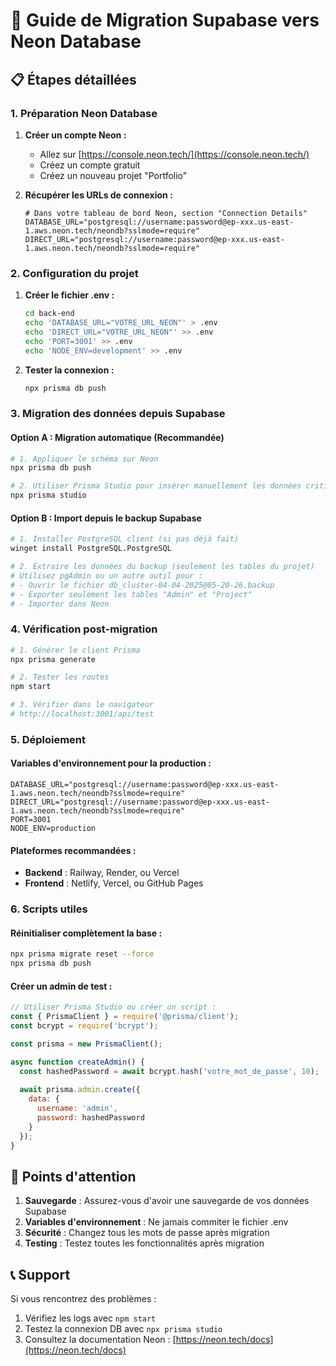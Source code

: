 # 🔄 Guide de Migration Supabase vers Neon Database

## 📋 Étapes détaillées

### 1. Préparation Neon Database

1. **Créer un compte Neon :**
   - Allez sur [https://console.neon.tech/](https://console.neon.tech/)
   - Créez un compte gratuit
   - Créez un nouveau projet "Portfolio"

2. **Récupérer les URLs de connexion :**
   ```env
   # Dans votre tableau de bord Neon, section "Connection Details"
   DATABASE_URL="postgresql://username:password@ep-xxx.us-east-1.aws.neon.tech/neondb?sslmode=require"
   DIRECT_URL="postgresql://username:password@ep-xxx.us-east-1.aws.neon.tech/neondb?sslmode=require"
   ```

### 2. Configuration du projet

1. **Créer le fichier .env :**
   ```bash
   cd back-end
   echo 'DATABASE_URL="VOTRE_URL_NEON"' > .env
   echo 'DIRECT_URL="VOTRE_URL_NEON"' >> .env
   echo 'PORT=3001' >> .env
   echo 'NODE_ENV=development' >> .env
   ```

2. **Tester la connexion :**
   ```bash
   npx prisma db push
   ```

### 3. Migration des données depuis Supabase

#### Option A : Migration automatique (Recommandée)
```bash
# 1. Appliquer le schéma sur Neon
npx prisma db push

# 2. Utiliser Prisma Studio pour insérer manuellement les données critiques
npx prisma studio
```

#### Option B : Import depuis le backup Supabase
```bash
# 1. Installer PostgreSQL client (si pas déjà fait)
winget install PostgreSQL.PostgreSQL

# 2. Extraire les données du backup (seulement les tables du projet)
# Utilisez pgAdmin ou un autre outil pour :
# - Ouvrir le fichier db_cluster-04-04-2025@05-20-26.backup
# - Exporter seulement les tables "Admin" et "Project"
# - Importer dans Neon
```

### 4. Vérification post-migration

```bash
# 1. Générer le client Prisma
npx prisma generate

# 2. Tester les routes
npm start

# 3. Vérifier dans le navigateur
# http://localhost:3001/api/test
```

### 5. Déploiement

#### Variables d'environnement pour la production :
```env
DATABASE_URL="postgresql://username:password@ep-xxx.us-east-1.aws.neon.tech/neondb?sslmode=require"
DIRECT_URL="postgresql://username:password@ep-xxx.us-east-1.aws.neon.tech/neondb?sslmode=require"
PORT=3001
NODE_ENV=production
```

#### Plateformes recommandées :
- **Backend** : Railway, Render, ou Vercel
- **Frontend** : Netlify, Vercel, ou GitHub Pages

### 6. Scripts utiles

#### Réinitialiser complètement la base :
```bash
npx prisma migrate reset --force
npx prisma db push
```

#### Créer un admin de test :
```javascript
// Utiliser Prisma Studio ou créer un script :
const { PrismaClient } = require('@prisma/client');
const bcrypt = require('bcrypt');

const prisma = new PrismaClient();

async function createAdmin() {
  const hashedPassword = await bcrypt.hash('votre_mot_de_passe', 10);
  
  await prisma.admin.create({
    data: {
      username: 'admin',
      password: hashedPassword
    }
  });
}
```

## 🚨 Points d'attention

1. **Sauvegarde** : Assurez-vous d'avoir une sauvegarde de vos données Supabase
2. **Variables d'environnement** : Ne jamais commiter le fichier .env
3. **Sécurité** : Changez tous les mots de passe après migration
4. **Testing** : Testez toutes les fonctionnalités après migration

## 📞 Support

Si vous rencontrez des problèmes :
1. Vérifiez les logs avec `npm start`
2. Testez la connexion DB avec `npx prisma studio`
3. Consultez la documentation Neon : [https://neon.tech/docs](https://neon.tech/docs)
